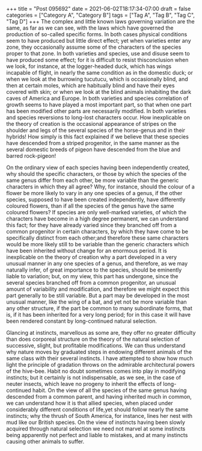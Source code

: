 +++
title = "Post 095692"
date = 2021-06-02T18:17:34-07:00
draft = false
categories = ["Category A", "Category B"]
tags = ["Tag A", "Tag B", "Tag C", "Tag D"]
+++
The complex and little known laws governing variation are the same, as far as we can see, with the laws which have governed the production of so-called specific forms. In both cases physical conditions seem to have produced but little direct effect; yet when varieties enter any zone, they occasionally assume some of the characters of the species proper to that zone. In both varieties and species, use and disuse seem to have produced some effect; for it is difficult to resist thisconclusion when we look, for instance, at the logger-headed duck, which has wings incapable of flight, in nearly the same condition as in the domestic duck; or when we look at the burrowing tucutucu, which is occasionally blind, and then at certain moles, which are habitually blind and have their eyes covered with skin; or when we look at the blind animals inhabiting the dark caves of America and Europe. In both varieties and species correlation of growth seems to have played a most important part, so that when one part has been modified other parts are necessarily modified. In both varieties and species reversions to long-lost characters occur. How inexplicable on the theory of creation is the occasional appearance of stripes on the shoulder and legs of the several species of the horse-genus and in their hybrids! How simply is this fact explained if we believe that these species have descended from a striped progenitor, in the same manner as the several domestic breeds of pigeon have descended from the blue and barred rock-pigeon!

On the ordinary view of each species having been independently created, why should the specific characters, or those by which the species of the same genus differ from each other, be more variable than the generic characters in which they all agree? Why, for instance, should the colour of a flower be more likely to vary in any one species of a genus, if the other species, supposed to have been created independently, have differently coloured flowers, than if all the species of the genus have the same coloured flowers? If species are only well-marked varieties, of which the characters have become in a high degree permanent, we can understand this fact; for they have already varied since they branched off from a common progenitor in certain characters, by which they have come to be specifically distinct from each other;and therefore these same characters would be more likely still to be variable than the generic characters which have been inherited without change for an enormous period. It is inexplicable on the theory of creation why a part developed in a very unusual manner in any one species of a genus, and therefore, as we may naturally infer, of great importance to the species, should be eminently liable to variation; but, on my view, this part has undergone, since the several species branched off from a common progenitor, an unusual amount of variability and modification, and therefore we might expect this part generally to be still variable. But a part may be developed in the most unusual manner, like the wing of a bat, and yet not be more variable than any other structure, if the part be common to many subordinate forms, that is, if it has been inherited for a very long period; for in this case it will have been rendered constant by long-continued natural selection.

Glancing at instincts, marvellous as some are, they offer no greater difficulty than does corporeal structure on the theory of the natural selection of successive, slight, but profitable modifications. We can thus understand why nature moves by graduated steps in endowing different animals of the same class with their several instincts. I have attempted to show how much light the principle of gradation throws on the admirable architectural powers of the hive-bee. Habit no doubt sometimes comes into play in modifying instincts; but it certainly is not indispensable, as we see, in the case of neuter insects, which leave no progeny to inherit the effects of long-continued habit. On the view of all the species of the same genus having descended from a common parent, and having inherited much in common, we can understand how it is that allied species, when placed under considerably different conditions of life,yet should follow nearly the same instincts; why the thrush of South America, for instance, lines her nest with mud like our British species. On the view of instincts having been slowly acquired through natural selection we need not marvel at some instincts being apparently not perfect and liable to mistakes, and at many instincts causing other animals to suffer.
